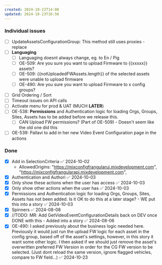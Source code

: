 ```yaml
---
created: 2024-10-22T14:08
updated: 2024-10-23T16:56
---
```

### Individual issues

- [ ] UpdateAssetsConfigurationGroup: This method still uses proxies - replace
- [ ] **Languaging**
	- [ ] Languaging doesnt always change, eg. to En / Pig
	- [ ] OE-509: Are you sure you want to upload Firmware to {{xxxxx}} assets?
	- [ ] OE-509: {{notUploadedFWAssets.length}} of the selected assets were unable to upload firmware
	- [ ] OE-490: Are you sure you want to upload Firmware to x config groups?
- [ ] Grid Ordering / Sort
- [ ] Timeout issues on API calls
- [ ] Activate menu for prod & UAT (MUCH **LATER**)
- [ ] OE-538: **Permissions** and Authentication logic for loading Orgs, Groups, Sites, Assets has to be added before we release this.
	- [ ] CAN Upload FW permissions? (Part of OE-509) - Doesn't seem like the old one did this
- [ ] OE-539: Pallavi to add in her new Video Event Configuration page in the actions

### Done

- [x] Add in SelectionCriteria ✅ 2024-10-02
	- AllowedOrigins: "https://mixconfigfrangularui.mixdevelopment.com", "https://mixconfigfrangularapi.mixdevelopment.com",
- [x] Authentication and Authori ✅ 2024-10-03
- [x] Only show these actions when the user has access ✅ 2024-10-03
- [x] Only show other actions when the user has ✅ 2024-10-03
- [x] Permissions and Authentication logic for loading Orgs, Groups, Sites, Assets has not been added. Is it OK to do this at a later stage? - WE put this into a story ✅ 2024-10-03
- [x] Spinners ✅ 2024-08-08
- [x] //TODO: MR: Add GetVideoEventConfigurationDetails back on DEV once DONE with this - Added into a story ✅ 2024-08-06
- [x] OE-490: I asked previously about the business logic needed here. Previously it would just run the upload FW logic for each asset in the config group, based off of the asset's settings, however, in this story it want some other logic. I then asked if we should just remove the asset's overwritten preferred FW Version in order for the CG FW version to be selected. (Just dont reload the same version, ignore flagged vehicles, compare to FW field...) ✅ 2024-10-23